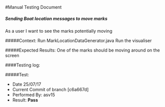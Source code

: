 #Manual Testing Document 

##### Sending Boat location messages to move marks
   As a user I want to see the marks potentially moving

#####Context:
    Run MarkLocationDataGenerator.java
    Run the visualiser
    
#####Expected Results:
    One of the marks should be moving around on the screen

####Testing log:

#####Test:
   
- Date 25/07/17
- Current Commit of branch [c6a667d]
- Performed By: asv15
- Result: **Pass**

    

    
